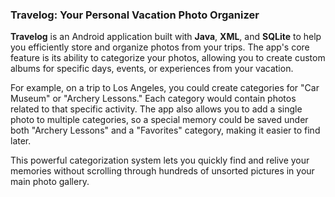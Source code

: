 ### **Travelog: Your Personal Vacation Photo Organizer**

**Travelog** is an Android application built with **Java**, **XML**, and **SQLite** to help you efficiently store and organize photos from your trips. The app's core feature is its ability to categorize your photos, allowing you to create custom albums for specific days, events, or experiences from your vacation.

For example, on a trip to Los Angeles, you could create categories for "Car Museum" or "Archery Lessons." Each category would contain photos related to that specific activity. The app also allows you to add a single photo to multiple categories, so a special memory could be saved under both "Archery Lessons" and a "Favorites" category, making it easier to find later.

This powerful categorization system lets you quickly find and relive your memories without scrolling through hundreds of unsorted pictures in your main photo gallery.

